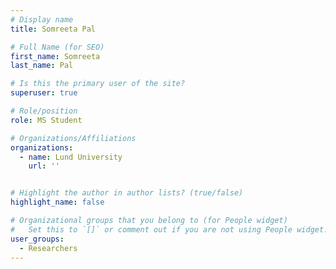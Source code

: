 ```yaml
---
# Display name
title: Somreeta Pal

# Full Name (for SEO)
first_name: Somreeta
last_name: Pal

# Is this the primary user of the site?
superuser: true

# Role/position
role: MS Student

# Organizations/Affiliations
organizations:
  - name: Lund University
    url: ''


# Highlight the author in author lists? (true/false)
highlight_name: false

# Organizational groups that you belong to (for People widget)
#   Set this to `[]` or comment out if you are not using People widget.
user_groups:
  - Researchers
---
```

